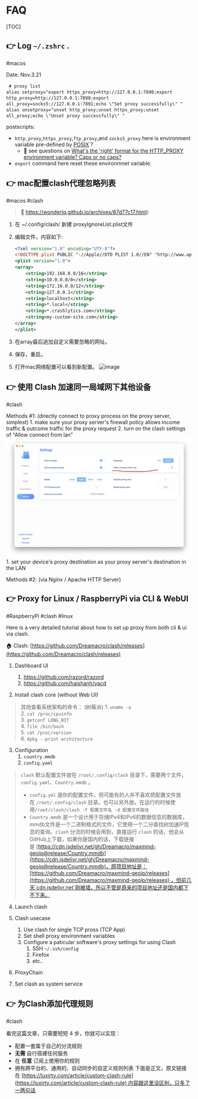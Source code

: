 # FAQ

[TOC]



## 👉 Log  `~/.zshrc` .
#macos 

Date: Nov.3.21
```shell
 # proxy list
alias setproxy="export https_proxy=http://127.0.0.1:7890;export http_proxy=http://127.0.0.1:7890;export all_proxy=socks5://127.0.0.1:7891;echo \"Set proxy successfully\" "
alias unsetproxy="unset http_proxy;unset https_proxy;unset all_proxy;echo \"Unset proxy successfully\" "
```
postscripts:
+ `http_proxy`,`https_proxy`,`ftp_proxy`,and `socks5_proxy` here is environment variable pre-defined by  [POSIX](http://pubs.opengroup.org/onlinepubs/9699919799/basedefs/V1_chap08.html) ?
	+ 👀 see questions on [What's the 'right' format for the HTTP_PROXY environment variable? Caps or no caps?](https://unix.stackexchange.com/questions/212894/whats-the-right-format-for-the-http-proxy-environment-variable-caps-or-no-ca)
+ `export` command here reset these environmnet variable. 



## 👉 mac配置clash代理忽略列表
#macos #clash

> 🔗 https://wonderlq.github.io/archives/87d77c17.html)

1. 在 ~/.config/clash/ 新建 proxyIgnoreList.plist文件

2. 编辑文件，内容如下:

   ```xml
   <?xml version="1.0" encoding="UTF-8"?>
   <!DOCTYPE plist PUBLIC "-//Apple//DTD PLIST 1.0//EN" "http://www.apple.com/DTDs/PropertyList-1.0.dtd">
   <plist version="1.0">
   <array>
       <string>192.168.0.0/16</string>
       <string>10.0.0.0/8</string>
       <string>172.16.0.0/12</string>
       <string>127.0.0.1</string>
       <string>localhost</string>
       <string>*.local</string>
       <string>*.crashlytics.com</string>
       <string>my-custom-site.com</string>
   </array>
   </plist>
   ```
3. 在array最后追加自定义需要忽略的网址。

4. 保存，重启。

5. 打开mac网络配置可以看到新配置。
   ![image](../../../../../../Assets/Pics/di6Zv2mw7bgtoNU.png)



## 👉 使用 Clash 加速同一局域网下其他设备
#clash 

Methods \#1: (directly connect to proxy process on the proxy server, simplest)
	1. make sure your proxy server's firewall policy allows income traffic & outcome traffic for the proxy request
	2. turn on the clash settings of "Allow connect from lan"
![](../../../../../Assets/Pics/Screenshot%202023-08-29%20at%203.09.53%20PM.png)
	1. set your device's proxy destination as your proxy server's destination in the LAN


[使用 Clash 加速同一局域网下其他设备]: https://blog.mebi.me/post/clash-speed-other-devices


Methods \#2:  (via Nginx / Apache HTTP Server)


[GoAccess Set the WebSocket server to listen on port 7890 and localhost]: https://stackoverflow.com/questions/38710438/goaccess-set-the-websocket-server-to-listen-on-port-7890-and-localhost



## 👉 Proxy for Linux / RaspberryPi via CLI & WebUI
#RaspberryPi #clash #linux

Here is a very detailed tutorial about how to set up proxy from both cli & ui via clash.

🏠 Clash: [https://github.com/Dreamacro/clash/releases](https://github.com/Dreamacro/clash/releases)

1. Dashboard UI
	1. https://github.com/razord/razord
	2. https://github.com/haishanh/yacd

2. Install clash core (without Web UI)

> 其他查看系统架构的命令： (树莓派) 
> 1. `uname -a`  
> 2. `cat /proc/cpuinfo`  
> 3. `getconf LONG_BIT`  
> 4. `file /bin/bash`  
> 5. `cat /proc/version`  
> 6. `dpkg --print-architecture`

3. Configuration
	1. `country.mmdb`
	2. `config.yaml`

> `clash` 默认配置文件放在 `/root/.config/clash` 目录下，需要两个文件，`config.yaml`、`Country.mmdb` 。
> - `config.yml` 是你的配置文件。但可能有的人并不喜欢把配置文件放在 `/root/.config/clash` 目录。也可以另外放。在运行的时候使用`/root/clash/clash -f 配置文件名 -d 配置文件路径` 
> - `Country.mmdb` 是一个设计用于存储IPv4和IPv6的数据信息的数据库，mmdb文件是一个二进制格式的文件，它使用一个二分查找树加速IP信息的查询。`clash` 分流的时候会用到，直接运行 `clash` 的话，他会从GitHub上下载，如果你是国内的话，下载链接是 [https://cdn.jsdelivr.net/gh/Dreamacro/maxmind-geoip@release/Country.mmdb](https://cdn.jsdelivr.net/gh/Dreamacro/maxmind-geoip@release/Country.mmdb)，原项目地址是：[https://github.com/Dreamacro/maxmind-geoip/releases](https://github.com/Dreamacro/maxmind-geoip/releases) ，但前几天`cdn.jsdelivr.net`刚被墙，所以不管是原来的项目地址还是国内都下不下来。

4. Launch clash

5. Clash usecase
	1. Use clash for single TCP pross (TCP App)
	2. Set shell proxy environment variables 
	3. Configure a paticular software's proxy settings for using Clash
		1. SSH `~/.ssh/config`
		2. Firefox
		3. etc..

6. ProxyChain

7. Set clash as system service



[👍【保姆级教程】Linux（树莓派）用代理上网并配置web界面]: https://pawswrite.xyz/posts/59203.html#



## 👉 为Clash添加代理规则
#clash 


[如何优雅地为 Clash 添加自定义代理规则？这是你要看的最后一篇教程]: https://v2ex.com/t/949462

看完这篇文章，只需要短短 4 步，你就可以实现：
- 配置一套属于自己的分流规则
- **无需** 自行搭建任何服务
- 在 **任意** 订阅上使用你的规则
- 拥有跨平台的、通用的、自动同步的自定义规则列表
下面是正文，原文链接在 [https://luxirty.com/article/custom-clash-rule](https://luxirty.com/article/custom-clash-rule) 内容跟这里没区别，只多了一两句话
